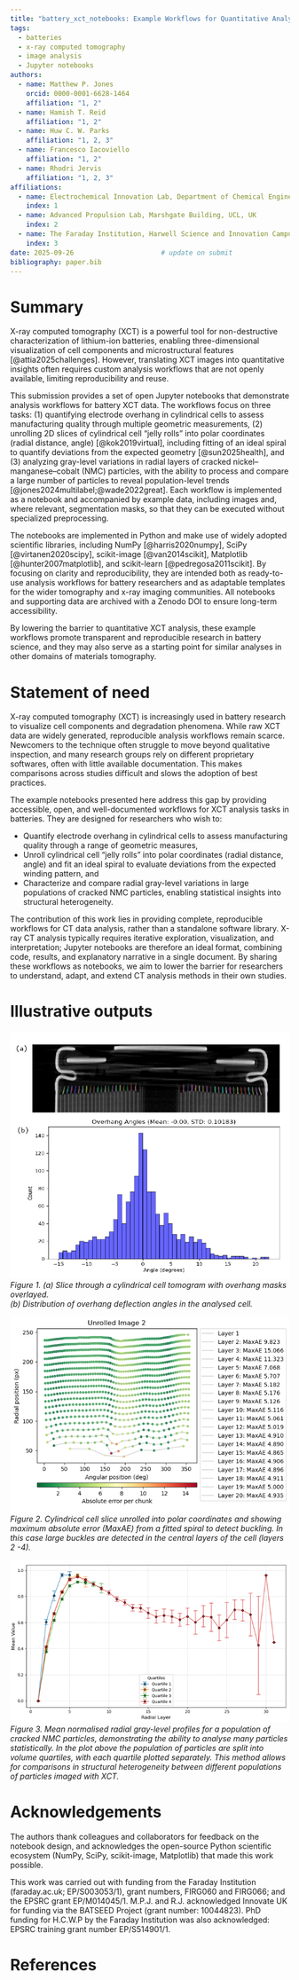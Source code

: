 ```yaml
---
title: "battery_xct_notebooks: Example Workflows for Quantitative Analysis of X-ray CT Data in Lithium-Ion Batteries"
tags:
  - batteries
  - x-ray computed tomography
  - image analysis
  - Jupyter notebooks
authors:
  - name: Matthew P. Jones
    orcid: 0000-0001-6628-1464
    affiliation: "1, 2"
  - name: Hamish T. Reid
    affiliation: "1, 2"
  - name: Huw C. W. Parks
    affiliation: "1, 2, 3"
  - name: Francesco Iacoviello
    affiliation: "1, 2"
  - name: Rhodri Jervis
    affiliation: "1, 2, 3"
affiliations:
  - name: Electrochemical Innovation Lab, Department of Chemical Engineering, UCL, UK
    index: 1
  - name: Advanced Propulsion Lab, Marshgate Building, UCL, UK
    index: 2
  - name: The Faraday Institution, Harwell Science and Innovation Campus, Didcot, UK
    index: 3
date: 2025-09-26                      # update on submit
bibliography: paper.bib
---
```


# Summary

X-ray computed tomography (XCT) is a powerful tool for non-destructive characterization of lithium-ion batteries, enabling three-dimensional visualization of cell components and microstructural features [@attia2025challenges]. However, translating XCT images into quantitative insights often requires custom analysis workflows that are not openly available, limiting reproducibility and reuse.

This submission provides a set of open Jupyter notebooks that demonstrate analysis workflows for battery XCT data. The workflows focus on three tasks: (1) quantifying electrode overhang in cylindrical cells to assess manufacturing quality through multiple geometric measurements, (2) unrolling 2D slices of cylindrical cell “jelly rolls” into polar coordinates (radial distance, angle) [@kok2019virtual], including fitting of an ideal spiral to quantify deviations from the expected geometry [@sun2025health], and (3) analyzing gray-level variations in radial layers of cracked nickel–manganese–cobalt (NMC) particles, with the ability to process and compare a large number of particles to reveal population-level trends [@jones2024multilabel;@wade2022great]. Each workflow is implemented as a notebook and accompanied by example data, including images and, where relevant, segmentation masks, so that they can be executed without specialized preprocessing.

The notebooks are implemented in Python and make use of widely adopted scientific libraries, including NumPy [@harris2020numpy], SciPy [@virtanen2020scipy], scikit-image [@van2014scikit], Matplotlib [@hunter2007matplotlib], and scikit-learn [@pedregosa2011scikit]. By focusing on clarity and reproducibility, they are intended both as ready-to-use analysis workflows for battery researchers and as adaptable templates for the wider tomography and x-ray imaging communities. All notebooks and supporting data are archived with a Zenodo DOI to ensure long-term accessibility.

By lowering the barrier to quantitative XCT analysis, these example workflows promote transparent and reproducible research in battery science, and they may also serve as a starting point for similar analyses in other domains of materials tomography.

# Statement of need

X-ray computed tomography (XCT) is increasingly used in battery research to visualize cell components and degradation phenomena. While raw XCT data are widely generated, reproducible analysis workflows remain scarce. Newcomers to the technique often struggle to move beyond qualitative inspection, and many research groups rely on different proprietary softwares, often with little available documentation. This makes comparisons across studies difficult and slows the adoption of best practices.

The example notebooks presented here address this gap by providing accessible, open, and well-documented workflows for XCT analysis tasks in batteries. They are designed for researchers who wish to:

- Quantify electrode overhang in cylindrical cells to assess manufacturing quality through a range of geometric measures,
- Unroll cylindrical cell “jelly rolls” into polar coordinates (radial distance, angle) and fit an ideal spiral to evaluate deviations from the expected winding pattern, and
- Characterize and compare radial gray-level variations in large populations of cracked NMC particles, enabling statistical insights into structural heterogeneity.

The contribution of this work lies in providing complete, reproducible workflows for CT data analysis, rather than a standalone software library. X-ray CT analysis typically requires iterative exploration, visualization, and interpretation; Jupyter notebooks are therefore an ideal format, combining code, results, and explanatory narrative in a single document. By sharing these workflows as notebooks, we aim to lower the barrier for researchers to understand, adapt, and extend CT analysis methods in their own studies.

# Illustrative outputs

![Slice through a cylindrical cell tomogram with overhang masks overlayed, distribution of overhang deflection angles in the cell analysed in the notebook.](fig1.png)  
*Figure 1. (a) Slice through a cylindrical cell tomogram with overhang masks overlayed.  
(b) Distribution of overhang deflection angles in the analysed cell.*  

![Unrolled cylindrical cell slice into polar coordinates with deviation (MaxAE) from a fitted spiral used to detect buckling.](fig2.png)  
*Figure 2. Cylindrical cell slice unrolled into polar coordinates and showing maximum absolute error (MaxAE) from a fitted spiral to detect buckling. In this case large buckles are detected in the central layers of the cell (layers 2 -4).*  

![Radial gray-level profiles for a population of cracked NMC particles.](fig3.png)  
*Figure 3. Mean normalised radial gray-level profiles for a population of cracked NMC particles, demonstrating the ability to analyse many particles statistically. In the plot above the population of particles are split into volume quartiles, with each quartile plotted separately. This method allows for comparisons in structural heterogeneity between different populations of particles imaged with XCT.*  


# Acknowledgements

The authors thank colleagues and collaborators for feedback on the notebook design, and acknowledges the open-source Python scientific ecosystem (NumPy, SciPy, scikit-image, Matplotlib) that made this work possible.

This work was carried out with funding from the Faraday Institution (faraday.ac.uk; EP/S003053/1), grant numbers, FIRG060 and FIRG066; and the EPSRC grant EP/M014045/1. M.P.J. and R.J. acknowledged Innovate UK for funding via the BATSEED Project (grant number: 10044823). PhD funding for H.C.W.P by the Faraday Institution was also acknowledged: EPSRC training grant number EP/S514901/1. 

# References















